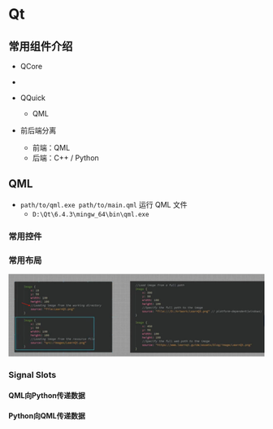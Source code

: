 # Qt

## 常用组件介绍

- QCore
- 
- QQuick
  - QML

- 前后端分离
  - 前端：QML
  - 后端：C++ / Python

## QML

- `path/to/qml.exe path/to/main.qml` 运行 QML 文件
  - `D:\Qt\6.4.3\mingw_64\bin\qml.exe`

### 常用控件

### 常用布局

![Alt text](../image_resources/qt_base_layout.png)


### Signal Slots

#### QML向Python传递数据

#### Python向QML传递数据